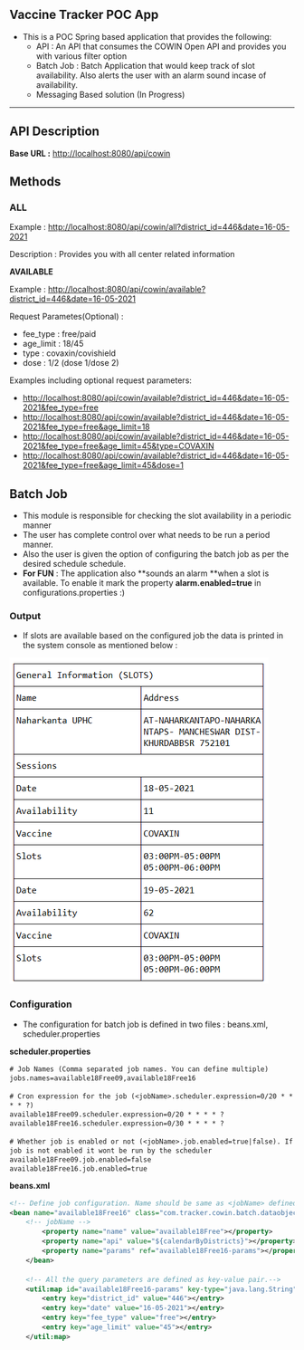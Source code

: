 ## **Vaccine Tracker POC App**

- This is a POC Spring based application that provides the following:
    - API : An API that consumes the COWIN Open API and provides you with various filter option
    - Batch Job : Batch Application that would keep track of slot availability. Also alerts the user with an alarm sound incase of availability.
    - Messaging Based solution (In Progress)

* * *

## **API Description**

**Base URL :** [http://localhost:8080/api/cowin](http://localhost:8080/api/cowin)

## **Methods**

### ALL

Example : [http://localhost:8080/api/cowin/all?district_id=446&date=16-05-2021](http://localhost:8080/api/cowin/all?district_id=446&date=16-05-2021)

Description : Provides you with all center related information

**AVAILABLE**

Example : [http://localhost:8080/api/cowin/available?district_id=446&date=16-05-2021](http://localhost:8080/api/cowin/available?district_id=446&date=16-05-2021)

Request Parametes(Optional) :

- fee_type : free/paid
- age_limit : 18/45
- type : covaxin/covishield
- dose : 1/2 (dose 1/dose 2)

Examples including optional request parameters:

- [http://localhost:8080/api/cowin/available?district\_id=446&date=16-05-2021&fee\_type=free](http://localhost:8080/api/cowin/available?district_id=446&date=16-05-2021&fee_type=free)
- [http://localhost:8080/api/cowin/available?district\_id=446&date=16-05-2021&fee\_type=free&age_limit=18](http://localhost:8080/api/cowin/available?district_id=446&date=16-05-2021&fee_type=free&age_limit=18)
- [http://localhost:8080/api/cowin/available?district\_id=446&date=16-05-2021&fee\_type=free&age_limit=45&type=COVAXIN](http://localhost:8080/api/cowin/available?district_id=446&date=16-05-2021&fee_type=free&age_limit=45&type=COVAXIN)
- [http://localhost:8080/api/cowin/available?district\_id=446&date=16-05-2021&fee\_type=free&age_limit=45&dose=1](http://localhost:8080/api/cowin/available?district_id=446&date=16-05-2021&fee_type=free&age_limit=45&dose=1)


## **Batch Job**

- This module is responsible for checking the slot availability in a periodic manner
- The user has complete control over what needs to be run a period manner.
- Also the user is given the option of configuring the batch job as per the desired schedule schedule.
- **For FUN** : The application also **sounds an alarm **when a slot is available. To enable it mark the property **alarm.enabled=true** in configurations.properties :)

### Output

- If slots are available based on the configured job the data is printed in the system console as mentioned below :

![Example](https://github.com/errakeshm/jab-tracker/blob/main/cowin/src/main/resources/static/Example.PNG)

### Configuration

- The configuration for batch job is defined in two files : beans.xml, scheduler.properties

**scheduler.properties**

```properties
# Job Names (Comma separated job names. You can define multiple)
jobs.names=available18Free09,available18Free16

# Cron expression for the job (<jobName>.scheduler.expression=0/20 * * * * ?)
available18Free09.scheduler.expression=0/20 * * * * ?
available18Free16.scheduler.expression=0/30 * * * * ?

# Whether job is enabled or not (<jobName>.job.enabled=true|false). If job is not enabled it wont be run by the scheduler
available18Free09.job.enabled=false
available18Free16.job.enabled=true
```

**beans.xml**

```xml
<!-- Define job configuration. Name should be same as <jobName> defined in scheduler.properties -->
<bean name="available18Free16" class="com.tracker.cowin.batch.dataobjects.JobConfiguration">
    <!-- jobName --> 
        <property name="name" value="available18Free"></property>
        <property name="api" value="${calendarByDistricts}"></property>
        <property name="params" ref="available18Free16-params"></property>
    </bean>
    
    <!-- All the query parameters are defined as key-value pair.-->
    <util:map id="available18Free16-params" key-type="java.lang.String" value-type="java.lang.String">
        <entry key="district_id" value="446"></entry>
        <entry key="date" value="16-05-2021"></entry>
        <entry key="fee_type" value="free"></entry>
        <entry key="age_limit" value="45"></entry>
    </util:map>
```